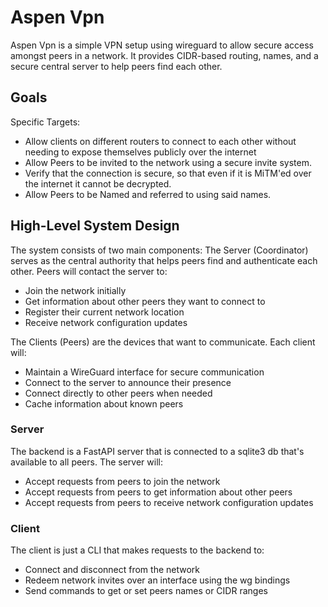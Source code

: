 # Aspen Vpn

Aspen Vpn is a simple VPN setup using wireguard to allow secure access amongst peers in a network. It provides CIDR-based routing, names, and a secure central server to help peers find each other.

## Goals
Specific Targets:
- Allow clients on different routers to connect to each other without needing to expose themselves publicly over the internet
- Allow Peers to be invited to the network using a secure invite system.
- Verify that the connection is secure, so that even if it is MiTM'ed over the internet it cannot be decrypted. 
- Allow Peers to be Named and referred to using said names.


## High-Level System Design

The system consists of two main components:
The Server (Coordinator) serves as the central authority that helps peers find and authenticate each other. Peers will contact the server to:

- Join the network initially
- Get information about other peers they want to connect to
- Register their current network location
- Receive network configuration updates


The Clients (Peers) are the devices that want to communicate. Each client will:

- Maintain a WireGuard interface for secure communication
- Connect to the server to announce their presence
- Connect directly to other peers when needed
- Cache information about known peers

### Server

The backend is a FastAPI server that is connected to a sqlite3 db that's available to all peers. The server will:
- Accept requests from peers to join the network
- Accept requests from peers to get information about other peers
- Accept requests from peers to receive network configuration updates


### Client

The client is just a CLI that makes requests to the backend to:
- Connect and disconnect from the network
- Redeem network invites over an interface using the wg bindings
- Send commands to get or set peers names or CIDR ranges
